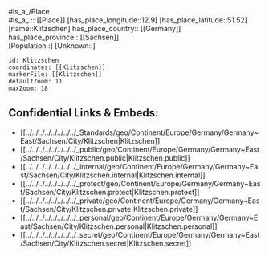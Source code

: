 ﻿---
location: [51.52,12.9] 
mapzoom: [7,12] 
mapmarker: city 
type: City
tags:
- geo/City


SpocWebEntityId: 31496
isDeleted: false
confidential: public

---
#is_a_/Place  
#is_a_ :: [[Place]] 
[has_place_longitude::12.9] 
[has_place_latitude::51.52] 
[name::Klitzschen] 
has_place_country:: [[Germany]]  
has_place_province:: [[Sachsen]]  
[Population::] 
[Unknown::] 


```leaflet
id: Klitzschen
coordinates: [[Klitzschen]] 
markerFile: [[Klitzschen]] 
defaultZoom: 11 
maxZoom: 18
```


## Confidential Links & Embeds: 
- [[../../../../../../../../_Standards/geo/Continent/Europe/Germany/Germany~East/Sachsen/City/Klitzschen|Klitzschen]] 
- [[../../../../../../../../_public/geo/Continent/Europe/Germany/Germany~East/Sachsen/City/Klitzschen.public|Klitzschen.public]] 
- [[../../../../../../../../_internal/geo/Continent/Europe/Germany/Germany~East/Sachsen/City/Klitzschen.internal|Klitzschen.internal]] 
- [[../../../../../../../../_protect/geo/Continent/Europe/Germany/Germany~East/Sachsen/City/Klitzschen.protect|Klitzschen.protect]] 
- [[../../../../../../../../_private/geo/Continent/Europe/Germany/Germany~East/Sachsen/City/Klitzschen.private|Klitzschen.private]] 
- [[../../../../../../../../_personal/geo/Continent/Europe/Germany/Germany~East/Sachsen/City/Klitzschen.personal|Klitzschen.personal]] 
- [[../../../../../../../../_secret/geo/Continent/Europe/Germany/Germany~East/Sachsen/City/Klitzschen.secret|Klitzschen.secret]] 
